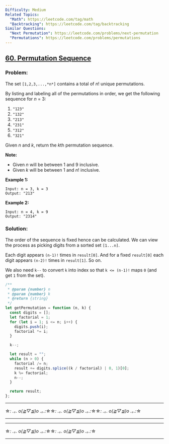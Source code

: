 ```yaml
---
Difficulty: Medium
Related Topics:
  "Math": https://leetcode.com/tag/math
  "Backtracking": https://leetcode.com/tag/backtracking
Similar Questions:
  "Next Permutation": https://leetcode.com/problems/next-permutation
  "Permutations": https://leetcode.com/problems/permutations
---
```


## [60. Permutation Sequence](https://leetcode.com/problems/permutation-sequence/description/)

### Problem:

The set `[1,2,3,...,*n*]` contains a total of _n_! unique permutations.

By listing and labeling all of the permutations in order, we get the following sequence for _n_ = 3:

1. `"123"`
2. `"132"`
3. `"213"`
4. `"231"`
5. `"312"`
6. `"321"`

Given _n_ and _k_, return the *k*th permutation sequence.

**Note:**

- Given _n_ will be between 1 and 9 inclusive.
- Given *k* will be between 1 and _n_! inclusive.

**Example 1:**

```
Input: n = 3, k = 3
Output: "213"
```

**Example 2:**

```
Input: n = 4, k = 9
Output: "2314"
```

### Solution:

The order of the sequence is fixed hence can be calculated. We can view the process as picking digits from a sorted set `[1...n]`.

Each digit appears `(n-1)!` times in `result[0]`. And for a fixed `result[0]` each digit appears `(n-2)!` times in `result[1]`. So on.

We also need `k--` to convert `k` into index so that `k <= (n-1)!` maps `0` (and get `1` from the set).

```javascript
/**
 * @param {number} n
 * @param {number} k
 * @return {string}
 */
let getPermutation = function (n, k) {
  const digits = [];
  let factorial = 1;
  for (let i = 1; i <= n; i++) {
    digits.push(i);
    factorial *= i;
  }

  k--;

  let result = "";
  while (n > 0) {
    factorial /= n;
    result += digits.splice((k / factorial) | 0, 1)[0];
    k %= factorial;
    n--;
  }

  return result;
};
```

---

☆*: .｡. o(≧▽≦)o .｡.:*☆☆*: .｡. o(≧▽≦)o .｡.:*☆☆*: .｡. o(≧▽≦)o .｡.:*☆

---

---

☆*: .｡. o(≧▽≦)o .｡.:*☆☆*: .｡. o(≧▽≦)o .｡.:*☆

---
